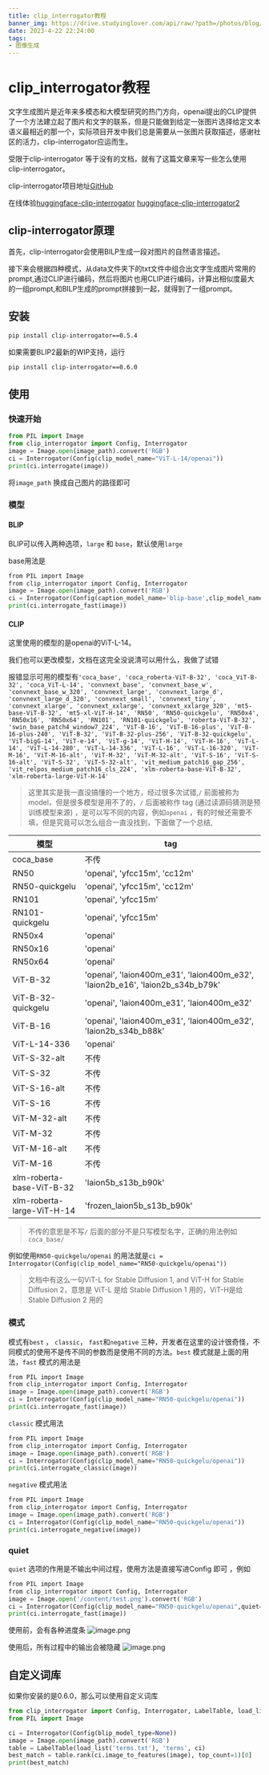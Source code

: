 ```yaml
---
title: clip_interrogator教程
banner_img: https://drive.studyinglover.com/api/raw/?path=/photos/blog/background/1679397024795.jpeg
date: 2023-4-22 22:24:00
tags:
- 图像生成
---
```

# clip_interrogator教程
文字生成图片是近年来多模态和大模型研究的热门方向，openai提出的CLIP提供了一个方法建立起了图片和文字的联系，但是只能做到给定一张图片选择给定文本语义最相近的那一个，实际项目开发中我们总是需要从一张图片获取描述，感谢社区的活力，clip-interrogator应运而生。

受限于clip-interrogator 等于没有的文档，就有了这篇文章来写一些怎么使用clip-interrogator。

clip-interrogator项目地址[GitHub](https://github.com/pharmapsychotic/clip-interrogator)

在线体验[huggingface-clip-interrogator](https://huggingface.co/spaces/pharma/CLIP-Interrogator) [huggingface-clip-interrogator2](https://huggingface.co/spaces/fffiloni/CLIP-Interrogator-2) 

## clip-interrogator原理
首先，clip-interrogator会使用BILP生成一段对图片的自然语言描述。

接下来会根据四种模式，从data文件夹下的txt文件中组合出文字生成图片常用的prompt,通过CLIP进行编码，然后将图片也用CLIP进行编码，计算出相似度最大的一组prompt,和BILP生成的prompt拼接到一起，就得到了一组prompt。

## 安装
```bash
pip install clip-interrogator==0.5.4
```

如果需要BLIP2最新的WIP支持，运行
```bash
pip install clip-interrogator==0.6.0
```

## 使用
### 快速开始
```python
from PIL import Image
from clip_interrogator import Config, Interrogator
image = Image.open(image_path).convert('RGB')
ci = Interrogator(Config(clip_model_name="ViT-L-14/openai"))
print(ci.interrogate(image))
```

将`image_path` 换成自己图片的路径即可

### 模型
#### BLIP 
BLIP可以传入两种选项，`large` 和 `base`，默认使用`large`

base用法是
```python
from PIL import Image
from clip_interrogator import Config, Interrogator
image = Image.open(image_path).convert('RGB')
ci = Interrogator(Config(caption_model_name='blip-base',clip_model_name="RN50-quickgelu/openai"))
print(ci.interrogate_fast(image))
```


#### CLIP
这里使用的模型的是openai的ViT-L-14。

我们也可以更改模型，文档在这完全没说清可以用什么，我做了试错

报错显示可用的模型有`'coca_base', 'coca_roberta-ViT-B-32', 'coca_ViT-B-32', 'coca_ViT-L-14', 'convnext_base', 'convnext_base_w', 'convnext_base_w_320', 'convnext_large', 'convnext_large_d', 'convnext_large_d_320', 'convnext_small', 'convnext_tiny', 'convnext_xlarge', 'convnext_xxlarge', 'convnext_xxlarge_320', 'mt5-base-ViT-B-32', 'mt5-xl-ViT-H-14', 'RN50', 'RN50-quickgelu', 'RN50x4', 'RN50x16', 'RN50x64', 'RN101', 'RN101-quickgelu', 'roberta-ViT-B-32', 'swin_base_patch4_window7_224', 'ViT-B-16', 'ViT-B-16-plus', 'ViT-B-16-plus-240', 'ViT-B-32', 'ViT-B-32-plus-256', 'ViT-B-32-quickgelu', 'ViT-bigG-14', 'ViT-e-14', 'ViT-g-14', 'ViT-H-14', 'ViT-H-16', 'ViT-L-14', 'ViT-L-14-280', 'ViT-L-14-336', 'ViT-L-16', 'ViT-L-16-320', 'ViT-M-16', 'ViT-M-16-alt', 'ViT-M-32', 'ViT-M-32-alt', 'ViT-S-16', 'ViT-S-16-alt', 'ViT-S-32', 'ViT-S-32-alt', 'vit_medium_patch16_gap_256', 'vit_relpos_medium_patch16_cls_224', 'xlm-roberta-base-ViT-B-32', 'xlm-roberta-large-ViT-H-14'`

> 这里其实是我一直没搞懂的一个地方，经过很多次试错,`/` 前面被称为model，但是很多模型是用不了的，`/` 后面被称作 tag (通过读源码猜测是预训练模型来源) ，是可以写不同的内容，例如`openai` ，有的时候还需要不填，但是究竟可以怎么组合一直没找到，下面做了一个总结,

|模型|tag|
|-|-|
|coca_base|不传|
|RN50|'openai', 'yfcc15m', 'cc12m'|
|RN50-quickgelu|'openai', 'yfcc15m', 'cc12m'|
|RN101|'openai', 'yfcc15m'|
|RN101-quickgelu|'openai', 'yfcc15m'|
|RN50x4|'openai'|
|RN50x16|'openai'|
|RN50x64|'openai'|
|ViT-B-32|'openai', 'laion400m_e31', 'laion400m_e32', 'laion2b_e16', 'laion2b_s34b_b79k'|
|ViT-B-32-quickgelu|'openai', 'laion400m_e31', 'laion400m_e32'|
|ViT-B-16|'openai', 'laion400m_e31', 'laion400m_e32', 'laion2b_s34b_b88k'|
|ViT-L-14-336|'openai'|
|ViT-S-32-alt|不传|
|ViT-S-32|不传|
|ViT-S-16-alt|不传|
|ViT-S-16|不传|
|ViT-M-32-alt|不传|
|ViT-M-32|不传|
|ViT-M-16-alt|不传|
|ViT-M-16|不传|
|xlm-roberta-base-ViT-B-32|'laion5b_s13b_b90k'|
|xlm-roberta-large-ViT-H-14|'frozen_laion5b_s13b_b90k'|
> 不传的意思是不写`/` 后面的部分不是只写模型名字，正确的用法例如`coca_base/`



例如使用`RN50-quickgelu/openai` 的用法就是`ci = Interrogator(Config(clip_model_name="RN50-quickgelu/openai"))`

> 文档中有这么一句ViT-L for Stable Diffusion 1, and ViT-H for Stable Diffusion 2，意思是 ViT-L 是给 Stable Diffusion 1 用的，ViT-H是给 Stable Diffusion 2 用的


### 模式
模式有`best` ， `classic`，  `fast`和`negative` 三种，开发者在这里的设计很奇怪，不同模式的使用不是传不同的参数而是使用不同的方法。`best` 模式就是上面的用法，`fast` 模式的用法是
```python
from PIL import Image
from clip_interrogator import Config, Interrogator
image = Image.open(image_path).convert('RGB')
ci = Interrogator(Config(clip_model_name="RN50-quickgelu/openai"))
print(ci.interrogate_fast(image))
```

`classic` 模式用法
```python
from PIL import Image
from clip_interrogator import Config, Interrogator
image = Image.open(image_path).convert('RGB')
ci = Interrogator(Config(clip_model_name="RN50-quickgelu/openai"))
print(ci.interrogate_classic(image))
```

`negative` 模式用法
```python
from PIL import Image
from clip_interrogator import Config, Interrogator
image = Image.open(image_path).convert('RGB')
ci = Interrogator(Config(clip_model_name="RN50-quickgelu/openai"))
print(ci.interrogate_negative(image))
```


### quiet 
`quiet` 选项的作用是不输出中间过程，使用方法是直接写进Config 即可
，例如
```python
from PIL import Image
from clip_interrogator import Config, Interrogator
image = Image.open('/content/test.png').convert('RGB')
ci = Interrogator(Config(clip_model_name="RN50-quickgelu/openai",quiet=True))
print(ci.interrogate_fast(image))
```

使用前，会有各种进度条
![image.png](https://proxy.thisis.plus/20230422221658.png)

使用后，所有过程中的输出会被隐藏
![image.png](https://proxy.thisis.plus/20230422221818.png)



## 自定义词库
如果你安装的是0.6.0，那么可以使用自定义词库

```python
from clip_interrogator import Config, Interrogator, LabelTable, load_list
from PIL import Image

ci = Interrogator(Config(blip_model_type=None))
image = Image.open(image_path).convert('RGB')
table = LabelTable(load_list('terms.txt'), 'terms', ci)
best_match = table.rank(ci.image_to_features(image), top_count=1)[0]
print(best_match)
```
